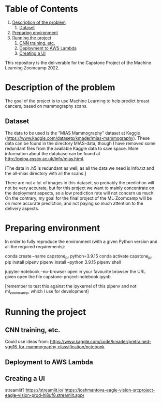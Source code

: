 
# Table of Contents

1.  [Description of the problem](#orgcfeb0b8)
    1.  [Dataset](#org21684d0)
2.  [Preparing environment](#org65da851)
3.  [Running the project](#org6f69822)
    1.  [CNN training, etc.](#org6aa840b)
    2.  [Deployment to AWS Lambda](#orgef1b17f)
    3.  [Creating a UI](#orgfbd604d)

This repository is the deliverable for the Capstone Project of the Machine
Learning Zoomcamp 2022.


<a id="orgcfeb0b8"></a>

# Description of the problem

The goal of the project is to use Machine Learning to help predict breast
cancers, based on mammography scans.


<a id="org21684d0"></a>

## Dataset

The data to be used is the "MIAS Mammography" dataset at Kaggle
(<https://www.kaggle.com/datasets/kmader/mias-mammography>). These data can be
found in the directory MIAS-data, though I have removed some redundant files
from the available Kaggle data to save space. More information about the
database can be found at <http://peipa.essex.ac.uk/info/mias.html>.

[The data in .h5 is redundant as well, as all the data we need is Info.txt and
the all-mias directory with all the scans.]

There are not a lot of images in this dataset, so probably the prediction will
not be very accurate, but for this project we want to mainly concentrate on the
deployment aspects, so a low prediction rate will not concern us much. On the
contrary, my goal for the final project of the ML-Zoomcamp will be on more
accurate prediction, and not paying so much attention to the delivery aspects.


<a id="org65da851"></a>

# Preparing environment

In order to fully reproduce the environment (with a given Python version and all
the required requirements):

conda create &#x2013;name capstone<sub>pr</sub> python=3.9.15
conda activate capstone<sub>pr</sub>
pip install pipenv
pipenv install &#x2013;python 3.9.15
pipenv shell

jupyter-notebook &#x2013;no-browser
  open in your favourite browser the URL given
  open the file capstone-project-notebook.ipynb

[remember to test this against the ipykernel of this pipenv and not ml<sub>zoomcamp</sub>,
which I use for development]


<a id="org6f69822"></a>

# Running the project


<a id="org6aa840b"></a>

## CNN training, etc.

Could use ideas from:
 <https://www.kaggle.com/code/kmader/pretrained-vgg16-for-mammography-classification/notebook>


<a id="orgef1b17f"></a>

## Deployment to AWS Lambda


<a id="orgfbd604d"></a>

## Creating a UI

streamlit? <https://streamlit.io/>
<https://joshmantova-eagle-vision-srcproject-eagle-vision-prod-hi8uf8.streamlit.app/>

